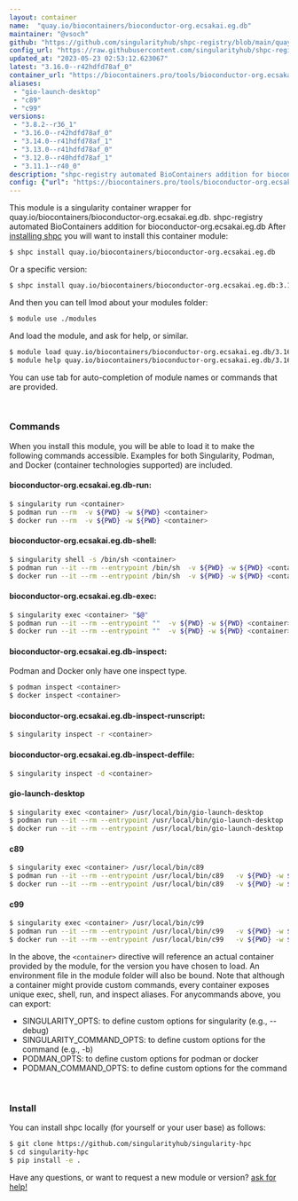 ```yaml
---
layout: container
name:  "quay.io/biocontainers/bioconductor-org.ecsakai.eg.db"
maintainer: "@vsoch"
github: "https://github.com/singularityhub/shpc-registry/blob/main/quay.io/biocontainers/bioconductor-org.ecsakai.eg.db/container.yaml"
config_url: "https://raw.githubusercontent.com/singularityhub/shpc-registry/main/quay.io/biocontainers/bioconductor-org.ecsakai.eg.db/container.yaml"
updated_at: "2023-05-23 02:53:12.623067"
latest: "3.16.0--r42hdfd78af_0"
container_url: "https://biocontainers.pro/tools/bioconductor-org.ecsakai.eg.db"
aliases:
 - "gio-launch-desktop"
 - "c89"
 - "c99"
versions:
 - "3.8.2--r36_1"
 - "3.16.0--r42hdfd78af_0"
 - "3.14.0--r41hdfd78af_1"
 - "3.13.0--r41hdfd78af_0"
 - "3.12.0--r40hdfd78af_1"
 - "3.11.1--r40_0"
description: "shpc-registry automated BioContainers addition for bioconductor-org.ecsakai.eg.db"
config: {"url": "https://biocontainers.pro/tools/bioconductor-org.ecsakai.eg.db", "maintainer": "@vsoch", "description": "shpc-registry automated BioContainers addition for bioconductor-org.ecsakai.eg.db", "latest": {"3.16.0--r42hdfd78af_0": "sha256:245313df9b0e48a66bcd12cd5e86bf3b33e3a8c04d843baaef85877125516165"}, "tags": {"3.8.2--r36_1": "sha256:45d2f46cf91d3a1c9728f272ce4dcfc3cba57d0b163f42fb508efb95a1bb079f", "3.16.0--r42hdfd78af_0": "sha256:245313df9b0e48a66bcd12cd5e86bf3b33e3a8c04d843baaef85877125516165", "3.14.0--r41hdfd78af_1": "sha256:3ebd8ef3b23336bbdf6b1e20b1b59a5cb0795f90e9fc9bf80fa4a5959a8f2c1d", "3.13.0--r41hdfd78af_0": "sha256:e285922a4c870e4ce7a57bd06f4a730e2a9844722cf401360e719f5ce5ea2d84", "3.12.0--r40hdfd78af_1": "sha256:7ae03e0c07118126902c144ac2728960473d0064138f4bc71d7d8b2ece627bd0", "3.11.1--r40_0": "sha256:6712d61579baf6ee6e2ed621eeb82777ed2692c6bbf8f183ee85512257763f14"}, "docker": "quay.io/biocontainers/bioconductor-org.ecsakai.eg.db", "aliases": {"gio-launch-desktop": "/usr/local/bin/gio-launch-desktop", "c89": "/usr/local/bin/c89", "c99": "/usr/local/bin/c99"}}
---
```


This module is a singularity container wrapper for quay.io/biocontainers/bioconductor-org.ecsakai.eg.db.
shpc-registry automated BioContainers addition for bioconductor-org.ecsakai.eg.db
After [installing shpc](#install) you will want to install this container module:


```bash
$ shpc install quay.io/biocontainers/bioconductor-org.ecsakai.eg.db
```

Or a specific version:

```bash
$ shpc install quay.io/biocontainers/bioconductor-org.ecsakai.eg.db:3.16.0--r42hdfd78af_0
```

And then you can tell lmod about your modules folder:

```bash
$ module use ./modules
```

And load the module, and ask for help, or similar.

```bash
$ module load quay.io/biocontainers/bioconductor-org.ecsakai.eg.db/3.16.0--r42hdfd78af_0
$ module help quay.io/biocontainers/bioconductor-org.ecsakai.eg.db/3.16.0--r42hdfd78af_0
```

You can use tab for auto-completion of module names or commands that are provided.

<br>

### Commands

When you install this module, you will be able to load it to make the following commands accessible.
Examples for both Singularity, Podman, and Docker (container technologies supported) are included.

#### bioconductor-org.ecsakai.eg.db-run:

```bash
$ singularity run <container>
$ podman run --rm  -v ${PWD} -w ${PWD} <container>
$ docker run --rm  -v ${PWD} -w ${PWD} <container>
```

#### bioconductor-org.ecsakai.eg.db-shell:

```bash
$ singularity shell -s /bin/sh <container>
$ podman run --it --rm --entrypoint /bin/sh  -v ${PWD} -w ${PWD} <container>
$ docker run --it --rm --entrypoint /bin/sh  -v ${PWD} -w ${PWD} <container>
```

#### bioconductor-org.ecsakai.eg.db-exec:

```bash
$ singularity exec <container> "$@"
$ podman run --it --rm --entrypoint ""  -v ${PWD} -w ${PWD} <container> "$@"
$ docker run --it --rm --entrypoint ""  -v ${PWD} -w ${PWD} <container> "$@"
```

#### bioconductor-org.ecsakai.eg.db-inspect:

Podman and Docker only have one inspect type.

```bash
$ podman inspect <container>
$ docker inspect <container>
```

#### bioconductor-org.ecsakai.eg.db-inspect-runscript:

```bash
$ singularity inspect -r <container>
```

#### bioconductor-org.ecsakai.eg.db-inspect-deffile:

```bash
$ singularity inspect -d <container>
```


#### gio-launch-desktop

```bash
$ singularity exec <container> /usr/local/bin/gio-launch-desktop
$ podman run --it --rm --entrypoint /usr/local/bin/gio-launch-desktop   -v ${PWD} -w ${PWD} <container> -c " $@"
$ docker run --it --rm --entrypoint /usr/local/bin/gio-launch-desktop   -v ${PWD} -w ${PWD} <container> -c " $@"
```


#### c89

```bash
$ singularity exec <container> /usr/local/bin/c89
$ podman run --it --rm --entrypoint /usr/local/bin/c89   -v ${PWD} -w ${PWD} <container> -c " $@"
$ docker run --it --rm --entrypoint /usr/local/bin/c89   -v ${PWD} -w ${PWD} <container> -c " $@"
```


#### c99

```bash
$ singularity exec <container> /usr/local/bin/c99
$ podman run --it --rm --entrypoint /usr/local/bin/c99   -v ${PWD} -w ${PWD} <container> -c " $@"
$ docker run --it --rm --entrypoint /usr/local/bin/c99   -v ${PWD} -w ${PWD} <container> -c " $@"
```



In the above, the `<container>` directive will reference an actual container provided
by the module, for the version you have chosen to load. An environment file in the
module folder will also be bound. Note that although a container
might provide custom commands, every container exposes unique exec, shell, run, and
inspect aliases. For anycommands above, you can export:

 - SINGULARITY_OPTS: to define custom options for singularity (e.g., --debug)
 - SINGULARITY_COMMAND_OPTS: to define custom options for the command (e.g., -b)
 - PODMAN_OPTS: to define custom options for podman or docker
 - PODMAN_COMMAND_OPTS: to define custom options for the command

<br>

### Install

You can install shpc locally (for yourself or your user base) as follows:

```bash
$ git clone https://github.com/singularityhub/singularity-hpc
$ cd singularity-hpc
$ pip install -e .
```

Have any questions, or want to request a new module or version? [ask for help!](https://github.com/singularityhub/singularity-hpc/issues)